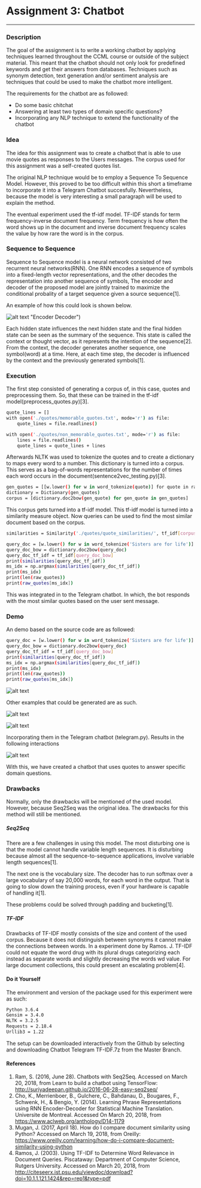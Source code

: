# Assignment 3: Chatbot
-----
### Description

The goal of the assignment is to write a working chatbot by applying techniques learned throughout the CCML course or outside of the subject material. This meant that the chatbot should not only look for predefined keywords and get their answers from databases. Techniques such as synonym detection, text generation and/or sentiment analysis are techniques that could be used to make the chatbot more intelligent. 

The requirements for the chatbot are as followed:

- Do some basic chitchat
- Answering at least two types of domain specific questions?
- Incorporating any NLP technique to extend the functionality of the chatbot

### Idea
The idea for this assignment was to create a chatbot that is able to use movie quotes as responses to the Users messages. The corpus used for this assignment was a self-created quotes list. 

The original NLP technique would be to employ a Sequence To Sequence Model. However, this proved to be too difficult within this short a timeframe to incorporate it into a Telegram Chatbot succesfully. Nevertheless, because the model is very interesting a small paragraph will be used to explain the method. 

The eventual experiment used the tf-idf model. TF-IDF stands for term frequency-inverse document frequency. Term frequency is how often the word shows up in the document and inverse document frequency scales the value by how rare the word is in the corpus. 

### Sequence to Sequence
Sequence to Sequence model is a neural network consisted of two recurrent neural networks(RNN). One RNN encodes a sequence of symbols into a fixed-length vector representations, and the other decodes the representation into another sequence of symbols, The encoder and decoder of the proposed model are jointly trained to maximize the conditional probality of a target sequence given a source sequence[1]. 

An example of how this could look is shown below. 

![alt text](http://suriyadeepan.github.io/img/seq2seq/seq2seq2.png) "Encoder Decoder")

Each hidden state influences the next hidden state and the final hidden state can be seen as the summary of the sequence. This state is called the context or thought vector, as it represents the intention of the sequence[2]. From the context, the decoder generates another sequence, one symbol(word) at a time. Here, at each time step, the decoder is influenced by the context and the previously generated symbols[1].

### Execution
The first step consisted of generating a corpus of, in this case, quotes and preprocessing them. So, that these can be trained in the tf-idf model(preprocess_quotes.py)[3]. 

```sh
quote_lines = []
with open('./quotes/memorable_quotes.txt', mode='r') as file:
    quote_lines = file.readlines()

with open('./quotes/non_memorable_quotes.txt', mode='r') as file:
    lines = file.readlines()
    quote_lines = quote_lines + lines
```

Afterwards NLTK was used to tokenize the quotes and to create a dictionary to maps every word to a number. This dictionary is turned into a corpus. This serves as a bag-of-words representations for the number of times each word occurs in the document(sentence2vec_testing.py)[3]. 

```sh
gen_quotes = [[w.lower() for w in word_tokenize(quote)] for quote in raw_quotes]
dictionary = Dictionary(gen_quotes)
corpus = [dictionary.doc2bow(gen_quote) for gen_quote in gen_quotes]
```

This corpus gets turned into a tf-idf model. This tf-idf model is turned into a similarity measure object. Now queries can be used to find the most similar document based on the corpus. 

```sh
similarities = Similarity('./quotes/quote_similarities/', tf_idf[corpus], num_features=len(dictionary))

query_doc = [w.lower() for w in word_tokenize('Sisters are for life')]
query_doc_bow = dictionary.doc2bow(query_doc)
query_doc_tf_idf = tf_idf[query_doc_bow]
print(similarities[query_doc_tf_idf])
ms_idx = np.argmax(similarities[query_doc_tf_idf])
print(ms_idx)
print(len(raw_quotes))
print(raw_quotes[ms_idx])
```

This was integrated in to the Telegram chatbot. In which, the bot responds with the most similar quotes based on the user sent message. 

### Demo

An demo based on the source code are as followed: 

```sh
query_doc = [w.lower() for w in word_tokenize('Sisters are for life')]
query_doc_bow = dictionary.doc2bow(query_doc)
query_doc_tf_idf = tf_idf[query_doc_bow]
print(similarities[query_doc_tf_idf])
ms_idx = np.argmax(similarities[query_doc_tf_idf])
print(ms_idx)
print(len(raw_quotes))
print(raw_quotes[ms_idx])
```

![alt text](https://github.com/deprehend0/CCML2018/blob/master/wg4-chatbot/images/life%20quote.png?raw=true)

Other examples that could be generated are as such.

![alt text](https://github.com/deprehend0/CCML2018/blob/master/wg4-chatbot/images/python%20quote.png?raw=true)

![alt text](https://github.com/deprehend0/CCML2018/blob/master/wg4-chatbot/images/hello%20quote.png?raw=true)

Incorporating them in the Telegram chatbot (telegram.py). Results in the following interactions

![alt text](https://github.com/deprehend0/CCML2018/blob/master/wg4-chatbot/images/Telegram%20chat.png?raw=true)

With this, we have created a chatbot that uses quotes to answer specific domain questions. 

### Drawbacks

Normally, only the drawbacks will be mentioned of the used model. However, because Seq2Seq was the original idea. The drawbacks for this method will still be mentioned. 

##### Seq2Seq

There are a few challenges in using this model. The most disturbing one is that the model cannot handle variable length sequences. It is disturbing because almost all the sequence-to-sequence applications, involve variable length sequences[1]. 

The next one is the vocabulary size. The decoder has to run softmax over a large vocabulary of say 20,000 words, for each word in the output. That is going to slow down the training process, even if your hardware is capable of handling it[1]. 

These problems could be solved through padding and bucketing[1].

##### TF-IDF
Drawbacks of TF-IDF mostly consists of the size and content of the used corpus. Because it does not distinguish between synonyms it cannot make the connections between words. In a experiment done by Ramos. J. TF-IDF could not equate the word drug with its plural drugs categorizing each instead as separate words and slightly decreasing the words wd value. For large document
collections, this could present an escalating problem[4]. 

#### Do it Yourself 
The environment and version of the package used for this experiment were as such:

```sh
Python 3.6.4
Gensim = 3.4.0
NLTK = 3.2.5
Requests = 2.18.4
Urllib3 = 1.22
```

The setup can be downloaded interactively from the Github by selecting and downloading Chatbot Telegram TF-IDF.7z from the Master Branch.

#### References
1. Ram, S. (2016, June 28). Chatbots with Seq2Seq. Accessed on March 20, 2018, from Learn to build a chatbot using TensorFlow: http://suriyadeepan.github.io/2016-06-28-easy-seq2seq/
2. Cho, K., Merrienboer, B., Gulchere, C., Bahdanau, D., Bougares, F., Schwenk, H., & Bengio, Y. (2014). Learning Phrase Representations using RNN Encoder-Decoder for Statistical Machine Translation. Universite de Montreal. Accessed On March 20, 2018, from https://www.aclweb.org/anthology/D14-1179
3. Mugan, J. (2017, April 18). How do I compare document similarity using Python? Accessed on March 19, 2018, from Oreilly: https://www.oreilly.com/learning/how-do-i-compare-document-similarity-using-python
4. Ramos, J. (2003). Using TF-IDF to Determine Word Relevance in Document Queries. Piscataway: Department of Computer Science, Rutgers University. Accessed on March 20, 2018, from http://citeseerx.ist.psu.edu/viewdoc/download?doi=10.1.1.121.1424&rep=rep1&type=pdf



